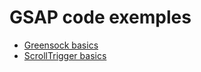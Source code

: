 # GSAP code exemples

- [Greensock basics](https://edbmuller.github.io/gsap-demos/greensock-basics/)
- [ScrollTrigger basics](https://edbmuller.github.io/gsap-demos/scrolltrigger-basics/)
